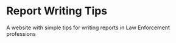 # Report Writing Tips

A website with simple tips for writing reports in Law Enforcement professions
